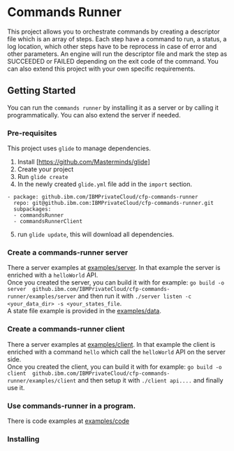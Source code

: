 # Commands Runner
This project allows you to orchestrate commands by creating a descriptor file which is an array of steps. Each step have a command to run, a status, a log location, which other steps have to be reprocess in case of error and other parameters. An engine will run the descriptor file and mark the step as SUCCEEDED or FAILED depending on the exit code of the command. You can also extend this project with your own specific requirements.<br>

## Getting Started
You can run the `commands runner` by installing it as a server or by calling it programmatically. You can also extend the server if needed.

### Pre-requisites
This project uses `glide` to manage dependencies.<br>
1. Install [https://github.com/Masterminds/glide] 
2. Create your project
3. Run `glide create`
4. In the newly created `glide.yml` file add in the `import` section.
```
- package: github.ibm.com/IBMPrivateCloud/cfp-commands-runner
  repo: git@github.ibm.com:IBMPrivateCloud/cfp-commands-runner.git
  subpackages:
  - commandsRunner
  - commandsRunnerClient
```
5. run `glide update`, this will download all dependencies.

### Create a commands-runner server
There a server examples at [examples/server](./examples/server). In that example the server is enriched with a `helloWorld` API.<br>
Once you created the server, you can build it with for example: `go build -o server  github.ibm.com/IBMPrivateCloud/cfp-commands-runner/examples/server` and then run it with `./server listen -c <your_data_dir> -s <your_states_file`.<br>
A state file example is provided in the [examples/data](./examples/data).

### Create a commands-runner client
There a server examples at [examples/client](./examples/client). In that example the client is enriched with a command `hello` which call the `helloWorld` API on the server side.<br>
Once you created the client, you can build it with for example: `go build -o client  github.ibm.com/IBMPrivateCloud/cfp-commands-runner/examples/client` and then setup it with `./client api....` and finally use it.

### Use commands-runner in a program.
There is code examples at [examples/code](./examples/code)

### Installing

## 